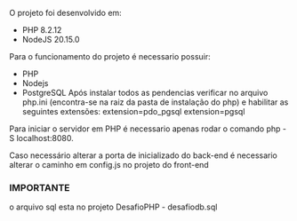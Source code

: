 O projeto foi desenvolvido em:
 - PHP 8.2.12
 - NodeJS 20.15.0

Para o funcionamento do projeto é necessario possuir:
  - PHP
  - Nodejs
  - PostgreSQL
Após instalar todos as pendencias verificar no arquivo php.ini (encontra-se na raiz da pasta de instalação do php) e habilitar as seguintes extensões: extension=pdo_pgsql extension=pgsql

Para iniciar o servidor em PHP é necessario apenas rodar o comando php -S localhost:8080.

Caso necessário alterar a porta de inicializado do back-end é necessario alterar o caminho em config.js no projeto do front-end

### IMPORTANTE ###
o arquivo sql esta no projeto DesafioPHP - desafiodb.sql
